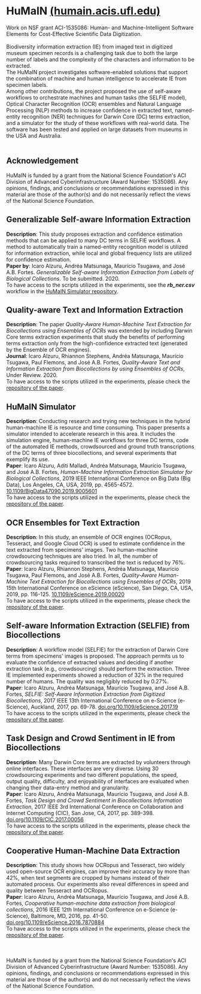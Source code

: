 # HuMaIN [(humain.acis.ufl.edu)](http://humain.acis.ufl.edu/)
Work on NSF grant ACI-1535086: Human- and Machine-Intelligent Software Elements for Cost-Effective Scientific Data Digitization.<br/>
<br/>
Biodiversity information extraction (IE) from imaged text in digitized museum specimen records is a challenging task due to both the large number of labels and the complexity of the characters and information to be extracted. <br/>
The HuMaIN project investigates software-enabled solutions that support the combination of machine and human intelligence to accelerate IE from specimen labels.<br/>
Among other contributions, the project proposed the use of self-aware workflows to orchestrate machines and human tasks (the SELFIE model), Optical Character Recognition (OCR) ensembles and Natural Language Processing (NLP) methods to increase confidence in extracted text, named-entity recognition (NER) techniques for Darwin Core (DC) terms extraction, and a simulator for the study of these workflows with real-world data. The software has been tested and applied on large datasets from museums in the USA and Australia.<br/>
<br/>

## Acknowledgement
HuMaIN is funded by a grant from the National Science Foundation's ACI Division of Advanced Cyberinfrastructure (Award Number: 1535086).
Any opinions, findings, and conclusions or recommendations expressed in this material are those of the author(s) and
do not necessarily reflect the views of the National Science Foundation.

## Generalizable Self-aware Information Extraction
**Description**: This study proposes extraction and confidence estimation methods that can be applied to many DC terms in SELFIE workflows. A method to automatically train a named-entity recognition model is utilized for information extraction, while local and global frequency lists are utilized for confidence estimation.<br/>
**Paper by**: Icaro Alzuru, Andréa Matsunaga, Maurício Tsugawa, and José A.B. Fortes. *Generalizable Self-aware Information Extraction from Labels of Biological Collections*. To be submitted. 2020.<br/>
To have access to the scripts utilized in the experiments, see the ***rb_ner.csv*** workflow in the [HuMaIN Simulator repository](https://github.com/acislab/HuMaIN_Simulator).

## Quality-aware Text and Information Extraction
**Description**: The paper *Quality-Aware Human-Machine Text Extraction for Biocollections using Ensembles of OCRs* was extended by including Darwin Core terms extraction experiments that study the benefits of performing terms extraction only from the high-confidence extracted text (generated by the Ensemble of OCR engines).<br/>
**Journal**: Icaro Alzuru, Rhiannon Stephens, Andréa Matsunaga, Maurício Tsugawa, Paul Flemons, and José A.B. Fortes, *Quality-Aware Text and Information Extraction from Biocollections by using Ensembles of OCRs*, Under Review. 2020.<br/>
To have access to the scripts utilized in the experiments, please check the [repository  of the paper](https://github.com/acislab/HuMaIN_Text_Extraction).

## HuMaIN Simulator
**Description**: Conducting research and trying new techniques in the hybrid human-machine IE is resource and time consuming. This paper presents a simulator intended to accelerate research in this area. It includes the simulation engine, human-machine IE workflows for three DC terms, code of the automated IE methods, crowdsourced and ground truth transcriptions of the DC terms of three biocollections, and several experiments that exemplify its use.<br/>
**Paper**: Icaro Alzuru, Aditi Malladi, Andréa Matsunaga, Maurício Tsugawa, and José A.B. Fortes, *Human-Machine Information Extraction Simulator for Biological Collections*, 2019 IEEE International Conference on Big Data (Big Data), Los Angeles, CA, USA, 2019, pp. 4565-4572. [10.1109/BigData47090.2019.9005601](https://doi.org/10.1109/BigData47090.2019.9005601)<br/>
To have access to the scripts utilized in the experiments, please check the [repository of the paper](https://github.com/acislab/HuMaIN_Simulator).

## OCR Ensembles for Text Extraction
**Description**: In this study, an ensemble of OCR engines (OCRopus, Tesseract, and Google Cloud OCR) is used to estimate confidence in the text extracted from specimens' images. Two human-machine crowdsourcing techniques are also tried. In all, the number of crowdsourcing tasks required to transcribed the text is reduced by 76%.<br/>
**Paper**: Icaro Alzuru, Rhiannon Stephens, Andréa Matsunaga, Maurício Tsugawa, Paul Flemons, and José A.B. Fortes, *Quality-Aware Human-Machine Text Extraction for Biocollections using Ensembles of OCRs*, 2019 15th International Conference on eScience (eScience), San Diego, CA, USA, 2019, pp. 116-125. [10.1109/eScience.2019.00020](https://doi.org/10.1109/eScience.2019.00020) <br/>
To have access to the scripts utilized in the experiments, please check the [repository  of the paper](https://github.com/acislab/HuMaIN_Text_Extraction).

## Self-aware Information Extraction (SELFIE) from Biocollections
**Description**: A workflow model (SELFIE) for the extraction of Darwin Core terms from specimens' images is proposed. The approach permits us to evaluate the confidence of extracted values and deciding if another extraction task (e.g., crowdsourcing) should perform the extraction. Three IE implemented experiments showed a reduction of 32% in the required number of humans. The quality was negligibly reduced by 0.27%.<br/>
**Paper**: Icaro Alzuru, Andréa Matsunaga, Maurício Tsugawa, and José A.B. Fortes, *SELFIE: Self-Aware Information Extraction from Digitized Biocollections*, 2017 IEEE 13th International Conference on e-Science (e-Science), Auckland, 2017, pp. 69-78. [doi.org/10.1109/eScience.2017.19](http://doi.org/10.1109/eScience.2017.19)<br/>
To have access to the scripts utilized in the experiments, please check the [repository  of the paper](https://github.com/acislab/HuMaIN_Self-aware_Information_Extraction).

## Task Design and Crowd Sentiment in IE from Biocollections
**Description**: Many Darwin Core terms are extracted by volunteers through online interfaces. These interfaces are very diverse. Using 30 crowdsourcing experiments and two
different populations, the speed, output quality, difficulty, and enjoyability of interfaces are evaluated when changing their data-entry method and  granularity. <br/>
**Paper**: Icaro Alzuru, Andréa Matsunaga, Maurício Tsugawa, and José A.B. Fortes, *Task Design and Crowd Sentiment in Biocollections Information Extraction*, 2017 IEEE 3rd International Conference on Collaboration and Internet Computing (CIC), San Jose, CA, 2017, pp. 389-398. [doi.org/10.1109/CIC.2017.00056](http://doi.org/10.1109/CIC.2017.00056)<br/>
To have access to the scripts utilized in the experiments, please check the [repository  of the paper](https://github.com/acislab/HuMaIN_Crowdsourcing_Complexity).

## Cooperative Human-Machine Data Extraction
**Description**: This study shows how OCRopus and Tesseract, two widely used open-source OCR engines, can improve their accuracy by more than 42%, when text segments are cropped by humans instead of their automated process. Our experiments also reveal differences in speed and quality between Tesseract and OCRopus.<br/>
**Paper**: Icaro Alzuru, Andréa Matsunaga, Maurício Tsugawa, and José A.B. Fortes, *Cooperative human-machine data extraction from biological collections*, 2016 IEEE 12th International Conference on e-Science (e-Science), Baltimore, MD, 2016, pp. 41-50. [doi.org/10.1109/eScience.2016.7870884](http://doi.org/10.1109/eScience.2016.7870884)<br/>
To have access to the scripts utilized in the experiments, please check the [repository  of the paper](https://github.com/acislab/HuMaIN_Collaborative_Data_Extraction).
<br/>
<br/>
<br/>
<br/>
HuMaIN is funded by a grant from the National Science Foundation's ACI Division of Advanced Cyberinfrastructure (Award Number: 1535086). Any opinions, findings, and conclusions or recommendations expressed in this material are those of the author(s) and do not necessarily reflect the views of the National Science Foundation.<br/>

